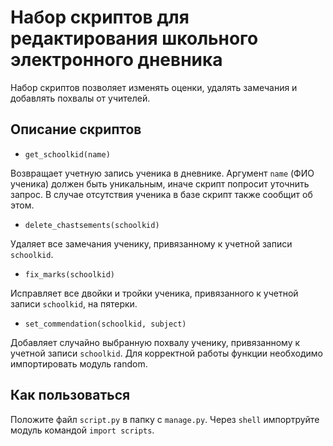 # Набор скриптов для редактирования школьного электронного дневника

Набор скриптов позволяет изменять оценки, удалять замечания и добавлять похвалы от учителей.

## Описание скриптов

* `get_schoolkid(name)`

Возвращает учетную запись ученика в дневнике. Аргумент `name` (ФИО ученика) должен быть уникальным, иначе скрипт попросит уточнить запрос.
В случае отсутствия ученика в базе скрипт также сообщит об этом.

* `delete_chastsements(schoolkid)`

Удаляет все замечания ученику, привязанному к учетной записи `schoolkid`.


* `fix_marks(schoolkid)`

Исправляет все двойки и тройки ученика, привязанного к учетной записи `schoolkid`, на пятерки.

* `set_commendation(schoolkid, subject)`

Добавляет случайно выбранную похвалу ученику, привязанному к учетной записи `schoolkid`. Для корректной работы функции необходимо импортировать
модуль random.

## Как пользоваться
Положите файл ```script.py``` в папку с ```manage.py```. Через ```shell``` импортруйте модуль командой 
`import scripts`.